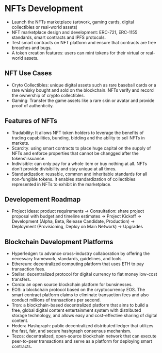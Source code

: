# NFTs Development
- Launch the NFTs marketplace (artwork, gaming cards, digital collectibles or real-world assets)
- NFT marketplace design and development: ERC-721, ERC-1155 standards, smart contracts and IPFS protocols.
- Test smart contracts on NFT platform and ensure that contracts are free breaches and bugs.
- A token creation features: users can mint tokens for their virtual or real-world assets.

## NFT Use Cases
- Cryto Collectibles: unique digital assets such as rare baseball cards or a rare whisky bought and sold on the blockchain. NFTs verify and record the ownership of crypto collectibles.
- Gaming: Transfer the game assets like a rare skin or avatar and provide proof of authenticity.

## Features of NFTs
- Tradability: It allows NFT token holders to leverage the benefits of trading capabilities, bunding, bidding and the ability to sell NFTs in markets.
- Scarcity: using smart contracts to place huge capital on the supply of NFTs and enforce properties that cannot be changged after the tokens'issuance.
- Indivisible: can only pay for a whole item or buy nothing at all. NFTs don't provide divisibility and stay unique at all times.
- Standardization: reusable, common and inheritable standards for all non-fungible tokens. It enables standardization of collectibles represented in NFTs to exhibit in the marketplace.

## Developement Roadmap
- Project ideas: product requirements -> Consultation: share project proposal with budget and timeline estimates -> Project Kickoff -> Development (Alpha, Beta, Release Candidate, Production) -> Deployment (Provisioning, Deploy on Main Network) -> Upgrades

## Blockchain Development Platforms
- Hyperledger: to advance cross-industry collaboration by offering the necessary framework, standards, guidelines, and tools.
- Ethereum: decentralized computing platform that uses ETH to pay transaction fees.
- Stellar: decentralized protocol for digital currency to fiat money low-cost transfers.
- Corda: an open source blockchain platform for bunsinesses.
- EOS: a blockchain protocol based on the cryptocurrency EOS. The smart contract platform claims to eliminate transaction fees and also conduct millions of transactions per second.
- Tron: a blockchain-based decentralized platform that aims to build a free, global digital content entertainment system with distributed storage technology, and allows easy and cost-effective sharing of digital content.
- Hedera Hashgraph: public decentralized distributed ledger that utilizes the fast, fair, and secure hashgraph consensus mechanism.
- Tezos: decentralized, open-source blockchain network that can execute peer-to-peer transactions and serve as a platform for deploying smart contracts.